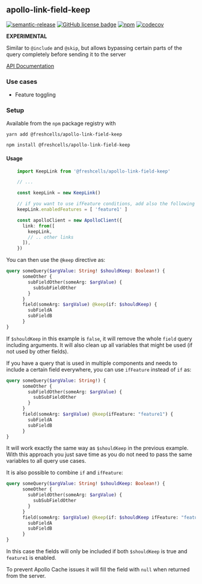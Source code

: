apollo-link-field-keep
---------------------

[![semantic-release](https://img.shields.io/badge/%20%20%F0%9F%93%A6%F0%9F%9A%80-semantic--release-e10079.svg)](https://github.com/semantic-release/semantic-release)
[![GitHub license badge](https://badgen.net/github/license/freshcells/apollo-link-field-keep)](https://opensource.org/licenses/MIT)
[![npm](https://badgen.net/github/release/freshcells/apollo-link-field-keep)](https://www.npmjs.com/package/@freshcells/apollo-link-field-keep)
[![codecov](https://codecov.io/gh/freshcells/apollo-link-field-keep/branch/main/graph/badge.svg?token=GCIBUG9Z7J)](https://codecov.io/gh/freshcells/apollo-link-field-keep)

**EXPERIMENTAL**

Similar to `@include` and `@skip`, but allows bypassing certain parts of the query completely
before sending it to the server

[API Documentation](https://freshcells.github.io/apollo-link-field-keep/api/)

### Use cases

- Feature toggling

### Setup

Available from the `npm` package registry with

    yarn add @freshcells/apollo-link-field-keep

    npm install @freshcells/apollo-link-field-keep

#### Usage
```ts
    import KeepLink from '@freshcells/apollo-link-field-keep'

    // ...

    const keepLink = new KeepLink()

    // if you want to use ifFeature conditions, add also the following line, otherwise skip it:
    keepLink.enabledFeatures = [ 'feature1' ]

    const apolloClient = new ApolloClient({
      link: from([
        keepLink,
        // .. other links
      ]),
    })
```

You can then use the `@keep` directive as:

```graphql
query someQuery($argValue: String! $shouldKeep: Boolean!) {
      someOther {
        subFieldOther(someArg: $argValue) {
          subSubFieldOther
        }
      }
      field(someArg: $argValue) @keep(if: $shouldKeep) {
        subFieldA
        subFieldB
      }
}
```

If `$shouldKeep` in this example is `false`, it will remove the whole `field` query including arguments.
It will also clean up all variables that might be used (if not used by other fields).

If you have a query that is used in multiple components and needs to include a certain field everywhere,
you can use `ifFeature` instead of `if` as:

```graphql
query someQuery($argValue: String!) {
      someOther {
        subFieldOther(someArg: $argValue) {
          subSubFieldOther
        }
      }
      field(someArg: $argValue) @keep(ifFeature: "feature1") {
        subFieldA
        subFieldB
      }
}
```

It will work exactly the same way as `$shouldKeep` in the previous example. With this approach you just save time 
as you do not need to pass the same variables to all query use cases.

It is also possible to combine `if` and `ifFeature`:

```graphql
query someQuery($argValue: String! $shouldKeep: Boolean!) {
      someOther {
        subFieldOther(someArg: $argValue) {
          subSubFieldOther
        }
      }
      field(someArg: $argValue) @keep(if: $shouldKeep ifFeature: "feature1") {
        subFieldA
        subFieldB
      }
}
```

In this case the fields will only be included if both `$shouldKeep` is true and `feature1` is enabled.

To prevent Apollo Cache issues it will fill the field with `null` when returned from the server.
